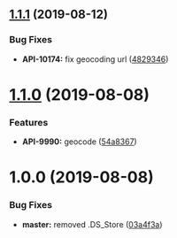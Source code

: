 ## [1.1.1](https://github.com/lawnstarter/geocoding-sdk-php/compare/1.1.0...1.1.1) (2019-08-12)


### Bug Fixes

* **API-10174:** fix geocoding url ([4829346](https://github.com/lawnstarter/geocoding-sdk-php/commit/4829346))

# [1.1.0](https://github.com/lawnstarter/geocoding-sdk-php/compare/1.0.0...1.1.0) (2019-08-08)


### Features

* **API-9990:** geocode ([54a8367](https://github.com/lawnstarter/geocoding-sdk-php/commit/54a8367))

# 1.0.0 (2019-08-08)


### Bug Fixes

* **master:** removed .DS_Store ([03a4f3a](https://github.com/lawnstarter/geocoding-sdk-php/commit/03a4f3a))
